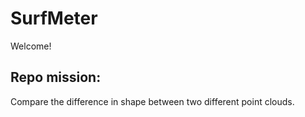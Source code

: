 # SurfMeter

Welcome!

## Repo mission:

Compare the difference in shape between two different point clouds.
